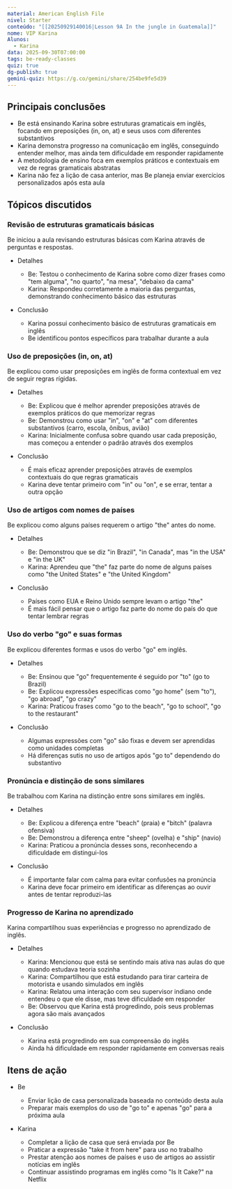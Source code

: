 ```yaml
---
material: American English File
nivel: Starter
conteúdo: "[[20250929140016|Lesson 9A In the jungle in Guatemala]]"
nome: VIP Karina
Alunos:
  - Karina
data: 2025-09-30T07:00:00
tags: be-ready-classes
quiz: true
dg-publish: true
gemini-quiz: https://g.co/gemini/share/254be9fe5d39
---
```

## Principais conclusões

- Be está ensinando Karina sobre estruturas gramaticais em inglês, focando em preposições (in, on, at) e seus usos com diferentes substantivos
- Karina demonstra progresso na comunicação em inglês, conseguindo entender melhor, mas ainda tem dificuldade em responder rapidamente
- A metodologia de ensino foca em exemplos práticos e contextuais em vez de regras gramaticais abstratas
- Karina não fez a lição de casa anterior, mas Be planeja enviar exercícios personalizados após esta aula

## Tópicos discutidos

### Revisão de estruturas gramaticais básicas

Be iniciou a aula revisando estruturas básicas com Karina através de perguntas e respostas.

- Detalhes
    
    - Be: Testou o conhecimento de Karina sobre como dizer frases como "tem alguma", "no quarto", "na mesa", "debaixo da cama"
    - Karina: Respondeu corretamente a maioria das perguntas, demonstrando conhecimento básico das estruturas
- Conclusão
    
    - Karina possui conhecimento básico de estruturas gramaticais em inglês
    - Be identificou pontos específicos para trabalhar durante a aula

### Uso de preposições (in, on, at)

Be explicou como usar preposições em inglês de forma contextual em vez de seguir regras rígidas.

- Detalhes
    
    - Be: Explicou que é melhor aprender preposições através de exemplos práticos do que memorizar regras
    - Be: Demonstrou como usar "in", "on" e "at" com diferentes substantivos (carro, escola, ônibus, avião)
    - Karina: Inicialmente confusa sobre quando usar cada preposição, mas começou a entender o padrão através dos exemplos
- Conclusão
    
    - É mais eficaz aprender preposições através de exemplos contextuais do que regras gramaticais
    - Karina deve tentar primeiro com "in" ou "on", e se errar, tentar a outra opção

### Uso de artigos com nomes de países

Be explicou como alguns países requerem o artigo "the" antes do nome.

- Detalhes
    
    - Be: Demonstrou que se diz "in Brazil", "in Canada", mas "in the USA" e "in the UK"
    - Karina: Aprendeu que "the" faz parte do nome de alguns países como "the United States" e "the United Kingdom"
- Conclusão
    
    - Países como EUA e Reino Unido sempre levam o artigo "the"
    - É mais fácil pensar que o artigo faz parte do nome do país do que tentar lembrar regras

### Uso do verbo "go" e suas formas

Be explicou diferentes formas e usos do verbo "go" em inglês.

- Detalhes
    
    - Be: Ensinou que "go" frequentemente é seguido por "to" (go to Brazil)
    - Be: Explicou expressões específicas como "go home" (sem "to"), "go abroad", "go crazy"
    - Karina: Praticou frases como "go to the beach", "go to school", "go to the restaurant"
- Conclusão
    
    - Algumas expressões com "go" são fixas e devem ser aprendidas como unidades completas
    - Há diferenças sutis no uso de artigos após "go to" dependendo do substantivo

### Pronúncia e distinção de sons similares

Be trabalhou com Karina na distinção entre sons similares em inglês.

- Detalhes
    
    - Be: Explicou a diferença entre "beach" (praia) e "bitch" (palavra ofensiva)
    - Be: Demonstrou a diferença entre "sheep" (ovelha) e "ship" (navio)
    - Karina: Praticou a pronúncia desses sons, reconhecendo a dificuldade em distingui-los
- Conclusão
    
    - É importante falar com calma para evitar confusões na pronúncia
    - Karina deve focar primeiro em identificar as diferenças ao ouvir antes de tentar reproduzi-las

### Progresso de Karina no aprendizado

Karina compartilhou suas experiências e progresso no aprendizado de inglês.

- Detalhes
    
    - Karina: Mencionou que está se sentindo mais ativa nas aulas do que quando estudava teoria sozinha
    - Karina: Compartilhou que está estudando para tirar carteira de motorista e usando simulados em inglês
    - Karina: Relatou uma interação com seu supervisor indiano onde entendeu o que ele disse, mas teve dificuldade em responder
    - Be: Observou que Karina está progredindo, pois seus problemas agora são mais avançados
- Conclusão
    
    - Karina está progredindo em sua compreensão do inglês
    - Ainda há dificuldade em responder rapidamente em conversas reais

## Itens de ação

- Be
    
    - Enviar lição de casa personalizada baseada no conteúdo desta aula
    - Preparar mais exemplos do uso de "go to" e apenas "go" para a próxima aula
- Karina
    
    - Completar a lição de casa que será enviada por Be
    - Praticar a expressão "take it from here" para uso no trabalho
    - Prestar atenção aos nomes de países e uso de artigos ao assistir notícias em inglês
    - Continuar assistindo programas em inglês como "Is It Cake?" na Netflix